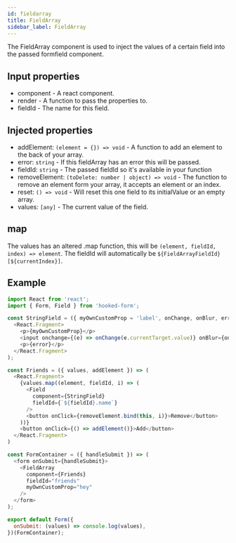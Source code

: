 ```yaml
---
id: fieldarray
title: FieldArray
sidebar_label: FieldArray
---
```


The FieldArray component is used to inject the values of a certain field into the passed formfield component.

## Input properties

- component - A react component.
- render - A function to pass the properties to.
- fieldId - The name for this field.

## Injected properties

- addElement: `(element = {}) => void` - A function to add an element to the back of your array.
- error: `string` - If this fieldArray has an error this will be passed.
- fieldId: `string` - The passed fieldId so it's available in your function
- removeElement: `(toDelete: number | object) => void` - The function to remove an element form your array, it accepts an element or an index.
- reset: `() => void` - Will reset this one field to its initialValue or an empty array.
- values: `[any]` - The current value of the field.

## map

The values has an altered .map function, this will be `(element, fieldId, index) => element`. The fieldId will automatically be `${FieldArrayFieldId}[${currentIndex}]`.

## Example

```js
import React from 'react';
import { Form, Field } from 'hooked-form';

const StringField = ({ myOwnCustomProp = 'label', onChange, onBlur, error, value }) => (
  <React.Fragment>
    <p>{myOwnCustomProp}</p>
    <input onchange={(e) => onChange(e.currentTarget.value)} onBlur={onBlur} value={value} />
    <p>{error}</p>
  </React.Fragment>
);

const Friends = ({ values, addElement }) => (
  <React.Fragment>
    {values.map((element, fieldId, i) => (
      <Field
        component={StringField}
        fieldId={`${fieldId}.name`}
      />
      <button onClick={removeElement.bind(this, i)}>Remove</button>
    ))}
    <button onClick={() => addElement()}>Add</button>
  </React.Fragment>
)

const FormContainer = ({ handleSubmit }) => (
  <form onSubmit={handleSubmit}>
    <FieldArray
      component={Friends}
      fieldId="friends"
      myOwnCustomProp="hey"  
    />
  </form>
);

export default Form({
  onSubmit: (values) => console.log(values),
})(FormContainer);
```
